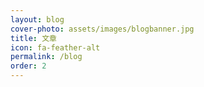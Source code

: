 ```yaml
---
layout: blog
cover-photo: assets/images/blogbanner.jpg
title: 文章
icon: fa-feather-alt
permalink: /blog
order: 2
---
```

